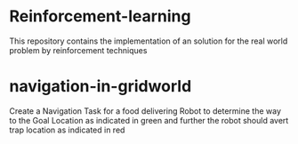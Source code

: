 # Reinforcement-learning
This repository contains the implementation of an solution for the real world problem by reinforcement techniques

# navigation-in-gridworld

Create a Navigation Task for a food delivering Robot to determine the way to the Goal Location as indicated in green and further the robot should avert trap location as indicated in red
